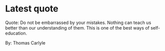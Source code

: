 # Latest quote 

Quote: Do not be embarrassed by your mistakes. Nothing can teach us better than our understanding of them. This is one of the best ways of self-education. 

By: Thomas Carlyle